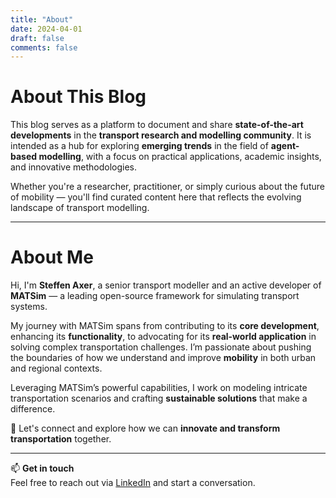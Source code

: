 ```yaml
---
title: "About"
date: 2024-04-01
draft: false
comments: false
---
```

# About This Blog

This blog serves as a platform to document and share **state-of-the-art developments** in the **transport research and modelling community**. It is intended as a hub for exploring **emerging trends** in the field of **agent-based modelling**, with a focus on practical applications, academic insights, and innovative methodologies.

Whether you're a researcher, practitioner, or simply curious about the future of mobility — you'll find curated content here that reflects the evolving landscape of transport modelling.

---
# About Me

Hi, I'm **Steffen Axer**, a senior transport modeller and an active developer of **MATSim** — a leading open-source framework for simulating transport systems.

My journey with MATSim spans from contributing to its **core development**, enhancing its **functionality**, to advocating for its **real-world application** in solving complex transportation challenges. I’m passionate about pushing the boundaries of how we understand and improve **mobility** in both urban and regional contexts.

Leveraging MATSim’s powerful capabilities, I work on modeling intricate transportation scenarios and crafting **sustainable solutions** that make a difference.

🚀 Let's connect and explore how we can **innovate and transform transportation** together.

---

📫 **Get in touch**  
Feel free to reach out via [LinkedIn](https://www.linkedin.com/in/steffenaxer) and start a conversation.
